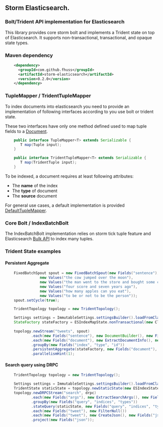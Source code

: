 Storm Elasticsearch.
-------------------

### Bolt/Trident API implementation for Elasticsearch

This library provides core storm bolt and implements a Trident state on top of Elasticsearch.
It supports non-transactional, transactional, and opaque state types.

### Maven dependency
```xml
    <dependency>
      <groupId>com.github.fhuss</groupId>
      <artifactId>storm-elasticsearch</artifactId>
      <version>0.2.0</version>
    </dependency>
```
### TupleMapper / TridentTupleMapper
To index documents into elasticsearch you need to provide an implementation of following interfaces according to
you use bolt or trident state.

These two interfaces have only one method defined used to map tuple fields to a [Document](https://github.com/fhussonnois/storm-trident-elasticsearch/blob/master/src/main/java/com/github/fhuss/storm/elasticsearch/Document.java).

```java
    public interface TupleMapper<T> extends Serializable {
       T map(Tuple input);
    }
```

```java
    public interface TridentTupleMapper<T> extends Serializable {
       T map(TridentTuple input);
    }
```

To be indexed, a document requires at least following attributes:

- The **name** of the index
- The **type** of document
- The **source** document
    
For general use cases, a default implementation is provided [DefaultTupleMapper](https://github.com/fhussonnois/storm-trident-elasticsearch/blob/master/src/main/java/com/github/fhuss/storm/elasticsearch/mapper/impl/DefaultTupleMapper.java).

### Core Bolt / IndexBatchBolt
The IndexBatchBolt implementation relies on storm tick tuple feature and Elasticsearch [Bulk API](http://www.elasticsearch.org/guide/en/elasticsearch/reference/current/docs-bulk.html) to 
index many tuples.

### Trident State examples
#### Persistent Aggregate

```java
    FixedBatchSpout spout = new FixedBatchSpout(new Fields("sentence"), 3,
                new Values("the cow jumped over the moon"),
                new Values("the man went to the store and bought some candy"),
                new Values("four score and seven years ago"),
                new Values("how many apples can you eat"),
                new Values("to be or not to be the person"));
    spout.setCycle(true);

    TridentTopology topology = new TridentTopology();

    Settings settings = ImmutableSettings.settingsBuilder().loadFromClasspath("elasticsearch.yml").build();
    StateFactory stateFactory = ESIndexMapState.nonTransactional(new ClientFactory.LocalTransport(settings.getAsMap()), Tweet.class);
        
    topology.newStream("tweets", spout)
            .each(new Fields("sentence"), new DocumentBuilder(), new Fields("document"))
            .each(new Fields("document"), new ExtractDocumentInfo(), new Fields("id", "index", "type"))
            .groupBy(new Fields("index", "type", "id"))
            .persistentAggregate(stateFactory, new Fields("document"), new TweetBuilder(), new Fields("tweet"))
            .parallelismHint(1);
```

#### Search query using DRPC
```java
    TridentTopology topology = new TridentTopology();

    Settings settings = ImmutableSettings.settingsBuilder().loadFromClasspath("elasticsearch.yml").build();
    TridentState staticState = topology.newStaticState(new ESIndexState.Factory<>(new LocalTransport(settings.getAsMap()), Tweet.class));
    topology.newDRPCStream("search", drpc)
            .each(new Fields("args"), new ExtractSearchArgs(), new Fields("query", "indices", "types"))
            .groupBy(new Fields("query", "indices", "types"))
            .stateQuery(staticState, new Fields("query", "indices", "types"), new QuerySearchIndexQuery(), new Fields("tweet"))
            .each(new Fields("tweet"), new FilterNull())
            .each(new Fields("tweet"), new CreateJson(), new Fields("json"))
            .project(new Fields("json"));
```